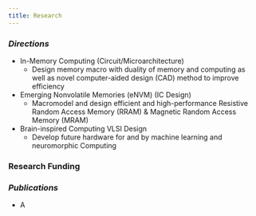```yaml
---
title: Research
---
```


### *Directions*
- In-Memory Computing (Circuit/Microarchitecture)
    - Design memory macro with duality of memory and computing as well as novel computer-aided design (CAD) method to improve efficiency
- Emerging Nonvolatile Memories (eNVM) (IC Design)
    - Macromodel and design efficient and high-performance Resistive Random Access Memory (RRAM) & Magnetic Random Access Memory (MRAM)
- Brain-inspired Computing VLSI Design
    - Develop future hardware for and by machine learning and neuromorphic Computing

### Research Funding

### *Publications*

- A
